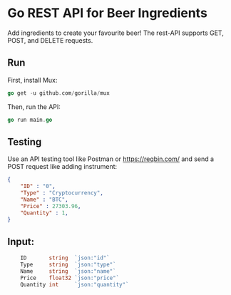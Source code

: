 # Go REST API for Beer Ingredients
Add ingredients to create your favourite beer! The rest-API supports GET, POST, and DELETE requests.

## Run

First, install Mux:
```go
go get -u github.com/gorilla/mux
```

Then, run the API:
```go
go run main.go
```

## Testing

Use an API testing tool like Postman or https://reqbin.com/ and send a POST request like adding instrument:

```json
{
	"ID" : "0",
	"Type" : "Cryptocurrency",
	"Name" : "BTC",
	"Price" : 27303.96,
	"Quantity" : 1,
}
```


##  Input:

```go
	ID       string  `json:"id"`
	Type     string  `json:"type"`
	Name     string  `json:"name"`
	Price    float32 `json:"price"`
	Quantity int     `json:"quantity"`
```